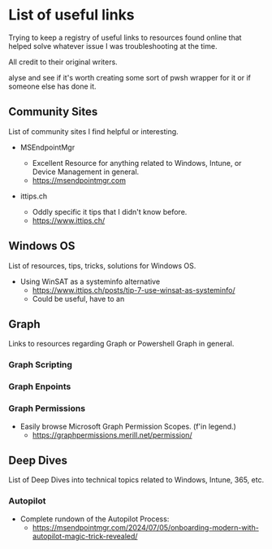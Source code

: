 # List of useful links

Trying to keep a registry of useful links to resources found online that helped solve whatever issue I was troubleshooting at the time.

All credit to their original writers.

alyse and see if it's worth creating some sort of pwsh wrapper for it or if someone else has done it.

## Community Sites

List of community sites I find helpful or interesting.

* MSEndpointMgr
  * Excellent Resource for anything related to Windows, Intune, or Device Management in general.
  * <https://msendpointmgr.com>
  
* ittips.ch
  * Oddly specific it tips that I didn't know before.
  * <https://www.ittips.ch/>

## Windows OS

List of resources, tips, tricks, solutions for Windows OS.

* Using WinSAT as a systeminfo alternative
  * <https://www.ittips.ch/posts/tip-7-use-winsat-as-systeminfo/>
  * Could be useful, have to an

## Graph

Links to resources regarding Graph or Powershell Graph in general.

### Graph Scripting

### Graph Enpoints

### Graph Permissions

* Easily browse Microsoft Graph Permission Scopes. (f'in legend.)
  * <https://graphpermissions.merill.net/permission/>

## Deep Dives

List of Deep Dives into technical topics related to Windows, Intune, 365, etc.

### Autopilot

* Complete rundown of the Autopilot Process:
  * <https://msendpointmgr.com/2024/07/05/onboarding-modern-with-autopilot-magic-trick-revealed/>
